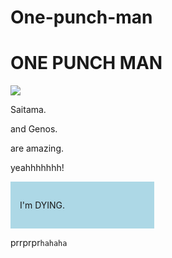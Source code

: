 # One-punch-man
<!DOCTYPE html>
<html>
	<head>
		<title>Result</title>
	<head>
	<body><h1>ONE PUNCH MAN</h1>
	<img src="http://www.gambitmag.com/wp-content/uploads/2016/09/HmWDsHkfTFyShq7GqbE1_b01.png" />
		<p>Saitama.</p>
		<p>and Genos.</p>
		<p>are amazing.</p>
		<p>yeahhhhhhh!</p>
	<body>
	<div style="background-color:lightblue;width:200px;border:0px solid black;padding:15px;">
	<p>I'm DYING.</p>
	</div>
	<div style="background-image:url('/pix/samples/bg1.gif');
	background-repeat:repeat;
	background-attachment:fixed;
	overflow:scroll;
	width:200px;
	height:100px;">
	<p> prrprpr<code>hahaha</code> </p>
	</div>
</html>


